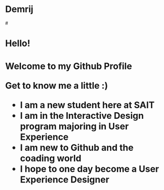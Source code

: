 # Demrij 
#<H1> Hello! <H1>
Welcome to my Github Profile 

Get to know me a little :)
- I am a new student here at SAIT 
- I am in the Interactive Design program majoring in User Experience 
- I am new to Github and the coading world 
- I hope to one day become a User Experience Designer 


